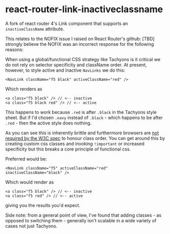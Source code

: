 # react-router-link-inactiveclassname
A fork of react router 4's Link component that supports an `inactiveClassName` attribute.

This relates to the NOFIX issue I raised on React Router's github: [TBD] strongly believe the NOFIX was an incorrect response for the following reasons:

When using a global/functional CSS strategy like Tachyons is it critical we do not rely on selector specificity and className order. At present, however, to style active and inactive `NavLinks` we do this:

```
<NavLink className="f5 black" activeClassName="red" />
```

Which renders as

```
<a class="f5 black" /> // <-- inactive
<a class="f5 black red" /> // <-- active
```

This happens to work because `.red` is after `.black` in the Tachyons style sheet. But if I'd chosen `.navy` instead of `.black` - which happens to be after `.red` - then the active style does nothing.

As you can see this is inherently brittle and furthermore browsers are [not required by the W3C spec](https://www.w3.org/TR/selectors/#specificity) to honour class order. You can get around this by creating custom css classes and invoking `!important` or increased specificity but this breaks a core principle of functional css.

Preferred would be:

```
<NavLink className="f5" activeClassName="red" inactiveClassName="black" />
```

Which would render as

```
<a class="f5 black" /> // <-- inactive
<a class="f5 red" /> // <-- active
```

giving you the results you'd expect.

Side note: from a general point of view, I've found that adding classes - as opposed to switching them - generally isn't scalable in a wide variety of cases not just Tachyons.
